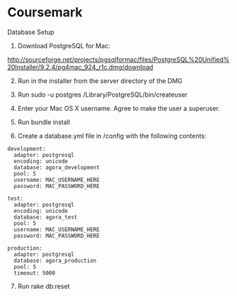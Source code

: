 Coursemark
=============

Database Setup

1. Download PostgreSQL for Mac: 

http://sourceforge.net/projects/pgsqlformac/files/PostgreSQL%20Unified%20Installer/9.2.4/pg4mac_924_r1c.dmg/download 

2. Run in the installer from the server directory of the DMG

3. Run sudo -u postgres /Library/PostgreSQL/bin/createuser

4. Enter your Mac OS X username. Agree to make the user a superuser.

5. Run bundle install

6. Create a database.yml file in /config with the following contents:

```
development:
  adapter: postgresql
  encoding: unicode
  database: agora_development
  pool: 5
  username: MAC_USERNAME_HERE
  password: MAC_PASSWORD_HERE

test:
  adapter: postgresql
  encoding: unicode
  database: agora_test
  pool: 5
  username: MAC_USERNAME_HERE
  password: MAC_PASSWORD_HERE

production:
  adapter: postgresql
  database: agora_production
  pool: 5
  timeout: 5000
```

7. Run rake db:reset